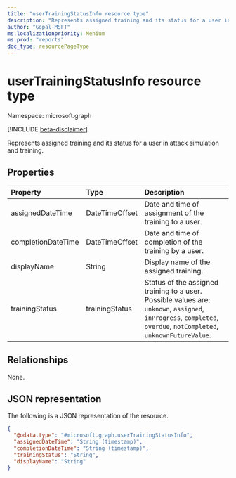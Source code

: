 ```yaml
---
title: "userTrainingStatusInfo resource type"
description: "Represents assigned training and its status for a user in attack simulation and training."
author: "Gopal-MSFT"
ms.localizationpriority: Menium
ms.prod: "reports"
doc_type: resourcePageType
---
```


# userTrainingStatusInfo resource type

Namespace: microsoft.graph

[!INCLUDE [beta-disclaimer](../../includes/beta-disclaimer.md)]

Represents assigned training and its status for a user in attack simulation and training.

## Properties
|Property|Type|Description|
|:---|:---|:---|
|assignedDateTime|DateTimeOffset|Date and time of assignment of the training to a user.|
|completionDateTime|DateTimeOffset|Date and time of completion of the training by a user.|
|displayName|String|Display name of the assigned training.|
|trainingStatus|trainingStatus|Status of the assigned training to a user. Possible values are: `unknown`, `assigned`, `inProgress`, `completed`, `overdue`, `notCompleted`, `unknownFutureValue`.|

## Relationships
None.

## JSON representation
The following is a JSON representation of the resource.
<!-- {
  "blockType": "resource",
  "@odata.type": "microsoft.graph.userTrainingStatusInfo"
}
-->
``` json
{
  "@odata.type": "#microsoft.graph.userTrainingStatusInfo",
  "assignedDateTime": "String (timestamp)",
  "completionDateTime": "String (timestamp)",
  "trainingStatus": "String",
  "displayName": "String"
}
```

